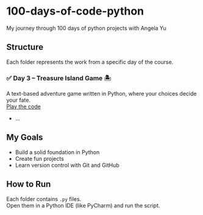 # 100-days-of-code-python

My journey through 100 days of python projects with Angela Yu

## Structure

Each folder represents the work from a specific day of the course.

### ✅ Day 3 – Treasure Island Game 🏝️

A text-based adventure game written in Python, where your choices decide your fate.  
[Play the code](day-3_find-the-treasure/task.py)
- ...

## My Goals

- Build a solid foundation in Python
- Create fun projects
- Learn version control with Git and GitHub

## How to Run

Each folder contains `.py` files.  
Open them in a Python IDE (like PyCharm) and run the script.
